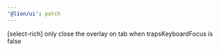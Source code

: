 ```yaml
---
'@lion/ui': patch
---
```


[select-rich] only close the overlay on tab when trapsKeyboardFocus is false
